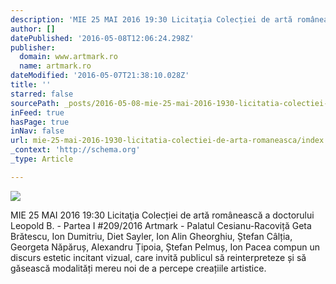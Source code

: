 ```yaml
---
description: 'MIE 25 MAI 2016 19:30 Licitaţia Colecției de artă românească a doctorului Leopold B. - Partea I #209/2016 Artmark - Palatul Cesianu-Racoviță Geta Brătescu, Ion Dumitriu, Diet Sayler, Ion Alin Gheorghiu, Ștefan Câlția, Georgeta Năpăruș, Alexandru Țipoia, Ștefan Pelmuș, Ion Pacea compun un discurs estetic incitant vizual, care invită publicul să reinterpreteze și să găsească modalități mereu noi de a percepe creațiile artistice.'
author: []
datePublished: '2016-05-08T12:06:24.298Z'
publisher:
  domain: www.artmark.ro
  name: artmark.ro
dateModified: '2016-05-07T21:38:10.028Z'
title: ''
starred: false
sourcePath: _posts/2016-05-08-mie-25-mai-2016-1930-licitatia-colectiei-de-arta-romaneasca.md
inFeed: true
hasPage: true
inNav: false
url: mie-25-mai-2016-1930-licitatia-colectiei-de-arta-romaneasca/index.html
_context: 'http://schema.org'
_type: Article

---
```

![](http://s3-eu-west-1.amazonaws.com/artmark.ro/catalog/category/licitatii-in-curs-mai_2016_LB1_1.jpg)

MIE 25 MAI 2016 19:30 Licitaţia Colecției de artă românească a doctorului Leopold B. - Partea I \#209/2016 Artmark - Palatul Cesianu-Racoviță Geta Brătescu, Ion Dumitriu, Diet Sayler, Ion Alin Gheorghiu, Ștefan Câlția, Georgeta Năpăruș, Alexandru Țipoia, Ștefan Pelmuș, Ion Pacea compun un discurs estetic incitant vizual, care invită publicul să reinterpreteze și să găsească modalități mereu noi de a percepe creațiile artistice.